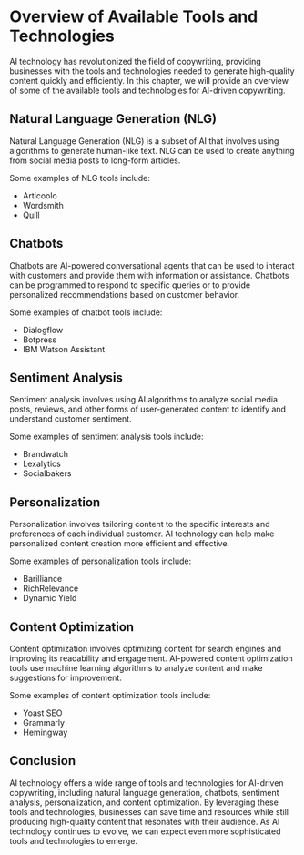 Overview of Available Tools and Technologies
=========================================================================================================

AI technology has revolutionized the field of copywriting, providing businesses with the tools and technologies needed to generate high-quality content quickly and efficiently. In this chapter, we will provide an overview of some of the available tools and technologies for AI-driven copywriting.

Natural Language Generation (NLG)
---------------------------------

Natural Language Generation (NLG) is a subset of AI that involves using algorithms to generate human-like text. NLG can be used to create anything from social media posts to long-form articles.

Some examples of NLG tools include:

* Articoolo
* Wordsmith
* Quill

Chatbots
--------

Chatbots are AI-powered conversational agents that can be used to interact with customers and provide them with information or assistance. Chatbots can be programmed to respond to specific queries or to provide personalized recommendations based on customer behavior.

Some examples of chatbot tools include:

* Dialogflow
* Botpress
* IBM Watson Assistant

Sentiment Analysis
------------------

Sentiment analysis involves using AI algorithms to analyze social media posts, reviews, and other forms of user-generated content to identify and understand customer sentiment.

Some examples of sentiment analysis tools include:

* Brandwatch
* Lexalytics
* Socialbakers

Personalization
---------------

Personalization involves tailoring content to the specific interests and preferences of each individual customer. AI technology can help make personalized content creation more efficient and effective.

Some examples of personalization tools include:

* Barilliance
* RichRelevance
* Dynamic Yield

Content Optimization
--------------------

Content optimization involves optimizing content for search engines and improving its readability and engagement. AI-powered content optimization tools use machine learning algorithms to analyze content and make suggestions for improvement.

Some examples of content optimization tools include:

* Yoast SEO
* Grammarly
* Hemingway

Conclusion
----------

AI technology offers a wide range of tools and technologies for AI-driven copywriting, including natural language generation, chatbots, sentiment analysis, personalization, and content optimization. By leveraging these tools and technologies, businesses can save time and resources while still producing high-quality content that resonates with their audience. As AI technology continues to evolve, we can expect even more sophisticated tools and technologies to emerge.
